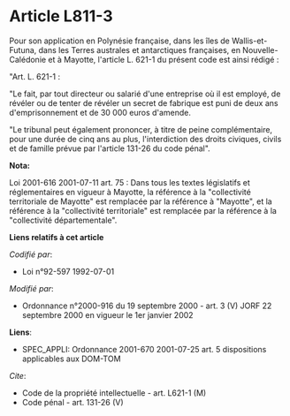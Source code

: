 # Article L811-3

Pour son application en Polynésie française, dans les îles de Wallis-et-Futuna, dans les Terres australes et antarctiques
françaises, en Nouvelle-Calédonie et à Mayotte, l'article L. 621-1 du présent code est ainsi rédigé :

"Art. L. 621-1 :

"Le fait, par tout directeur ou salarié d'une entreprise où il est employé, de révéler ou de tenter de révéler un secret de
fabrique est puni de deux ans d'emprisonnement et de 30 000 euros d'amende.

"Le tribunal peut également prononcer, à titre de peine complémentaire, pour une durée de cinq ans au plus, l'interdiction
des droits civiques, civils et de famille prévue par l'article 131-26 du code pénal".

**Nota:**

Loi 2001-616 2001-07-11 art. 75 : Dans tous les textes législatifs et réglementaires en vigueur à Mayotte, la référence à la
"collectivité territoriale de Mayotte" est remplacée par la référence à "Mayotte", et la référence à la "collectivité
territoriale" est remplacée par la référence à la "collectivité départementale".

**Liens relatifs à cet article**

_Codifié par_:

  - Loi n°92-597 1992-07-01

_Modifié par_:

  - Ordonnance n°2000-916 du 19 septembre 2000 - art. 3 (V) JORF 22 septembre 2000 en vigueur le 1er janvier 2002

**Liens**:

  - SPEC_APPLI: Ordonnance 2001-670 2001-07-25 art. 5 dispositions applicables aux DOM-TOM

_Cite_:

  - Code de la propriété intellectuelle - art. L621-1 (M)
  - Code pénal - art. 131-26 (V)

